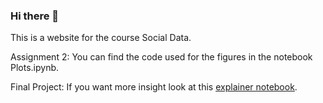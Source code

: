### Hi there 👋

This is a website for the course Social Data.

Assignment 2:
You can find the code used for the figures in the notebook Plots.ipynb.

Final Project:
If you want more insight look at this [explainer notebook](https://github.com/FranziskaMarie/Evictions-NYC).
